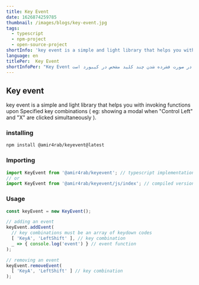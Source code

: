```yaml
---
title: Key Event
date: 1626874259785
thumbnail: /images/blogs/key-event.jpg
tags:
  - typescript
  - npm-project
  - open-source-project
shortInfo: 'key event is a simple and light library that helps you with invoking functions upon Specified key combinations ( eg: showing a modal when "Control Left" and "X" are clicked simultaneously ).'
language: en
titlePer:  Key Event
shortInfoPer: "Key Event یک کتابخانه ساده و سبک باری اجرای فانکشن ها در صورت فشرده شدن چند کلید مشخص در کیبورد است."
---
```


## Key event

key event is a simple and light library that helps you with invoking functions upon Specified key combinations ( eg: showing a modal when "Control Left" and "X" are clicked simultaneously ).

### installing
```bash
npm install @amir4rab/keyevent@latest
```

### Importing
```javascript
import KeyEvent from '@amir4rab/keyevent'; // typescript implementation
// or
import KeyEvent from '@amir4rab/keyevent/js/index'; // compiled version in javascript
```

### Usage

```javascript
const keyEvent = new KeyEvent();

// adding an event
keyEvent.addEvent( 
  // key combinations must be an array of keydown codes
  [ 'KeyA', 'LeftShift' ], // key combination
  _ => { console.log('event') } // event function
);

// removing an event
keyEvent.removeEvent(
  [ 'KeyA', 'LeftShift' ] // key combination
);
```